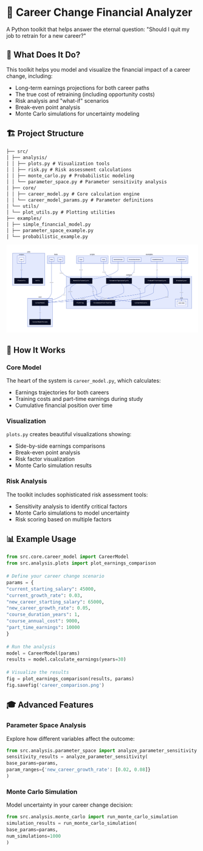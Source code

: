 # 🎯 Career Change Financial Analyzer

A Python toolkit that helps answer the eternal question: "Should I quit my job to retrain for a new career?"

## 🤔 What Does It Do?

This toolkit helps you model and visualize the financial impact of a career change, including:
- Long-term earnings projections for both career paths
- The true cost of retraining (including opportunity costs)
- Risk analysis and "what-if" scenarios
- Break-even point analysis
- Monte Carlo simulations for uncertainty modeling

## 🏗️ Project Structure
```
├── src/
│ ├── analysis/
│ │ ├── plots.py # Visualization tools
│ │ ├── risk.py # Risk assessment calculations
│ │ ├── monte_carlo.py # Probabilistic modeling
│ │ └── parameter_space.py # Parameter sensitivity analysis
│ ├── core/
│ │ ├── career_model.py # Core calculation engine
│ │ └── career_model_params.py # Parameter definitions
│ └── utils/
│ └── plot_utils.py # Plotting utilities
├── examples/
│ ├── simple_financial_model.py
│ ├── parameter_space_example.py
│ └── probabilistic_example.py
```

![](file.png)

## 🚀 How It Works

### Core Model
The heart of the system is `career_model.py`, which calculates:
- Earnings trajectories for both careers
- Training costs and part-time earnings during study
- Cumulative financial position over time

### Visualization
`plots.py` creates beautiful visualizations showing:
- Side-by-side earnings comparisons
- Break-even point analysis
- Risk factor visualization
- Monte Carlo simulation results

### Risk Analysis
The toolkit includes sophisticated risk assessment tools:
- Sensitivity analysis to identify critical factors
- Monte Carlo simulations to model uncertainty
- Risk scoring based on multiple factors

## 📊 Example Usage
```python
from src.core.career_model import CareerModel
from src.analysis.plots import plot_earnings_comparison

# Define your career change scenario
params = {
"current_starting_salary": 45000,
"current_growth_rate": 0.03,
"new_career_starting_salary": 65000,
"new_career_growth_rate": 0.05,
"course_duration_years": 1,
"course_annual_cost": 9000,
"part_time_earnings": 10000
}

# Run the analysis
model = CareerModel(params)
results = model.calculate_earnings(years=30)

# Visualize the results
fig = plot_earnings_comparison(results, params)
fig.savefig('career_comparison.png')

```
## 🎓 Advanced Features

### Parameter Space Analysis
Explore how different variables affect the outcome:
```python
from src.analysis.parameter_space import analyze_parameter_sensitivity
sensitivity_results = analyze_parameter_sensitivity(
base_params=params,
param_ranges={'new_career_growth_rate': [0.02, 0.08]}
)
```

### Monte Carlo Simulation
Model uncertainty in your career change decision:
```python
from src.analysis.monte_carlo import run_monte_carlo_simulation
simulation_results = run_monte_carlo_simulation(
base_params=params,
num_simulations=1000
)
```
